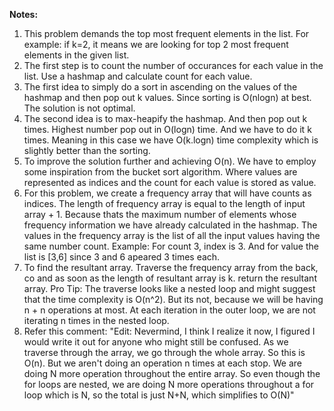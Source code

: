 **Notes:**

1. This problem demands the top most frequent elements in the list. For example: if k=2, it means we are looking for top 2 most frequent elements in the given list.
2. The first step is to count the number of occurances for each value in the list. Use a hashmap and calculate count for each value.
3. The first idea to simply do a sort in ascending on the values of the hashmap and then pop out k values. Since sorting is O(nlogn) at best. The solution is not optimal.
4. The second idea is to max-heapify the hashmap. And then pop out k times. Highest number pop out in O(logn) time. And we have to do it k times. Meaning in this case we have O(k.logn) time complexity which is slightly better than the sorting.
5. To improve the solution further and achieving O(n). We have to employ some inspiration from the bucket sort algorithm. Where values are represented as indices and the count for each value is stored as value.
6. For this problem, we create a frequency array that will have counts as indices. The length of frequency array is equal to the length of input array + 1. Because thats the maximum number of elements whose frequency information we have already calculated in the hashmap. The values in the frequency array is the list of all the input values having the same number count. Example: For count 3, index is 3. And for value the list is [3,6] since 3 and 6 apeared 3 times each.
7. To find the resultant array. Traverse the frequency array from the back, co and as soon as the length of resultant array is k. return the resultant array. Pro Tip: The traverse looks like a nested loop and might suggest that the time complexity is O(n^2). But its not, because we will be having n + n operations at most. At each iteration in the outer loop, we are not iterating n times in the nested loop.
8. Refer this comment: "Edit: Nevermind, I think I realize it now, I figured I would write it out for anyone who might still be confused. As we traverse through the array, we go through the whole array. So this is O(n). But we aren't doing an operation n times at each stop. We are doing N more operation throughout the entire array. So even though the for loops are nested, we are doing N more operations throughout a for loop which is N, so the total is just N+N, which simplifies to O(N)"
